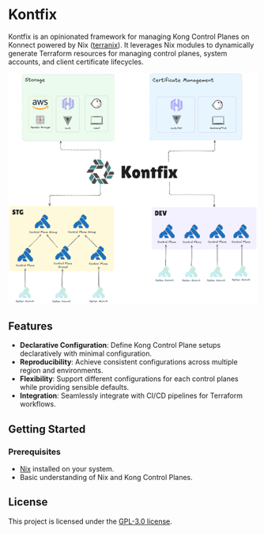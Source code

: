 # Kontfix

Kontfix is an opinionated framework for managing Kong Control Planes on Konnect powered by Nix ([terranix](https://github.com/terranix/terranix)). It leverages Nix modules to dynamically generate Terraform resources for managing control planes, system accounts, and client certificate lifecycles.

![](./assets/kontfix.png)

## Features

- **Declarative Configuration**: Define Kong Control Plane setups declaratively with minimal configuration.
- **Reproducibility**: Achieve consistent configurations across multiple region and environments.
- **Flexibility**: Support different configurations for each control planes while providing sensible defaults.
- **Integration**: Seamlessly integrate with CI/CD pipelines for Terraform workflows.

## Getting Started

### Prerequisites

- [Nix](https://nixos.org/download.html) installed on your system.
- Basic understanding of Nix and Kong Control Planes.

## License

This project is licensed under the [GPL-3.0 license](LICENSE).
